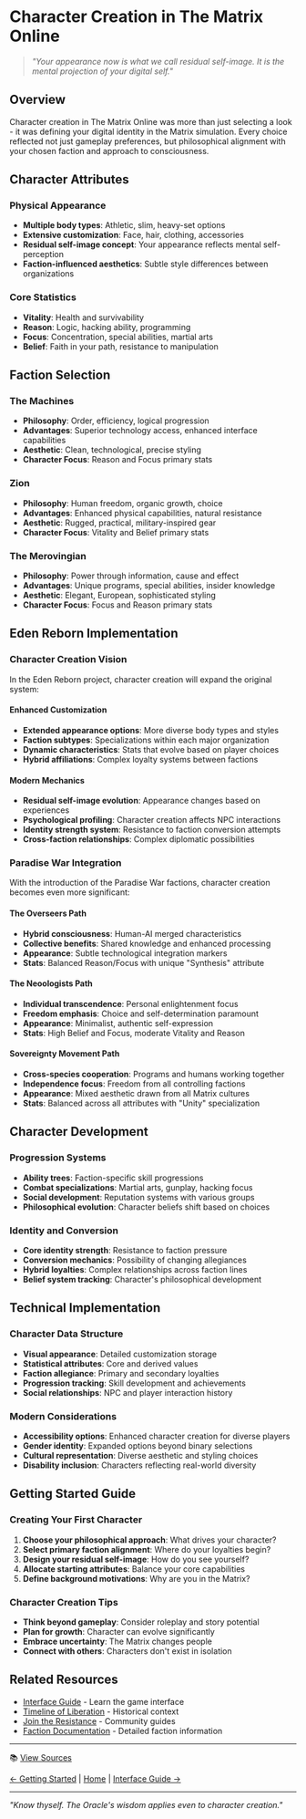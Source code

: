 # Character Creation in The Matrix Online

> *"Your appearance now is what we call residual self-image. It is the mental projection of your digital self."*

## Overview

Character creation in The Matrix Online was more than just selecting a look - it was defining your digital identity in the Matrix simulation. Every choice reflected not just gameplay preferences, but philosophical alignment with your chosen faction and approach to consciousness.

## Character Attributes

### Physical Appearance
- **Multiple body types**: Athletic, slim, heavy-set options
- **Extensive customization**: Face, hair, clothing, accessories
- **Residual self-image concept**: Your appearance reflects mental self-perception
- **Faction-influenced aesthetics**: Subtle style differences between organizations

### Core Statistics
- **Vitality**: Health and survivability
- **Reason**: Logic, hacking ability, programming
- **Focus**: Concentration, special abilities, martial arts
- **Belief**: Faith in your path, resistance to manipulation

## Faction Selection

### The Machines
- **Philosophy**: Order, efficiency, logical progression
- **Advantages**: Superior technology access, enhanced interface capabilities
- **Aesthetic**: Clean, technological, precise styling
- **Character Focus**: Reason and Focus primary stats

### Zion
- **Philosophy**: Human freedom, organic growth, choice
- **Advantages**: Enhanced physical capabilities, natural resistance
- **Aesthetic**: Rugged, practical, military-inspired gear
- **Character Focus**: Vitality and Belief primary stats

### The Merovingian
- **Philosophy**: Power through information, cause and effect
- **Advantages**: Unique programs, special abilities, insider knowledge
- **Aesthetic**: Elegant, European, sophisticated styling
- **Character Focus**: Focus and Reason primary stats

## Eden Reborn Implementation

### Character Creation Vision
In the Eden Reborn project, character creation will expand the original system:

#### Enhanced Customization
- **Extended appearance options**: More diverse body types and styles
- **Faction subtypes**: Specializations within each major organization
- **Dynamic characteristics**: Stats that evolve based on player choices
- **Hybrid affiliations**: Complex loyalty systems between factions

#### Modern Mechanics
- **Residual self-image evolution**: Appearance changes based on experiences
- **Psychological profiling**: Character creation affects NPC interactions
- **Identity strength system**: Resistance to faction conversion attempts
- **Cross-faction relationships**: Complex diplomatic possibilities

### Paradise War Integration

With the introduction of the Paradise War factions, character creation becomes even more significant:

#### The Overseers Path
- **Hybrid consciousness**: Human-AI merged characteristics
- **Collective benefits**: Shared knowledge and enhanced processing
- **Appearance**: Subtle technological integration markers
- **Stats**: Balanced Reason/Focus with unique "Synthesis" attribute

#### The Neoologists Path  
- **Individual transcendence**: Personal enlightenment focus
- **Freedom emphasis**: Choice and self-determination paramount
- **Appearance**: Minimalist, authentic self-expression
- **Stats**: High Belief and Focus, moderate Vitality and Reason

#### Sovereignty Movement Path
- **Cross-species cooperation**: Programs and humans working together
- **Independence focus**: Freedom from all controlling factions
- **Appearance**: Mixed aesthetic drawn from all Matrix cultures
- **Stats**: Balanced across all attributes with "Unity" specialization

## Character Development

### Progression Systems
- **Ability trees**: Faction-specific skill progressions
- **Combat specializations**: Martial arts, gunplay, hacking focus
- **Social development**: Reputation systems with various groups
- **Philosophical evolution**: Character beliefs shift based on choices

### Identity and Conversion
- **Core identity strength**: Resistance to faction pressure
- **Conversion mechanics**: Possibility of changing allegiances
- **Hybrid loyalties**: Complex relationships across faction lines
- **Belief system tracking**: Character's philosophical development

## Technical Implementation

### Character Data Structure
- **Visual appearance**: Detailed customization storage
- **Statistical attributes**: Core and derived values
- **Faction allegiance**: Primary and secondary loyalties
- **Progression tracking**: Skill development and achievements
- **Social relationships**: NPC and player interaction history

### Modern Considerations
- **Accessibility options**: Enhanced character creation for diverse players
- **Gender identity**: Expanded options beyond binary selections
- **Cultural representation**: Diverse aesthetic and styling choices
- **Disability inclusion**: Characters reflecting real-world diversity

## Getting Started Guide

### Creating Your First Character
1. **Choose your philosophical approach**: What drives your character?
2. **Select primary faction alignment**: Where do your loyalties begin?
3. **Design your residual self-image**: How do you see yourself?
4. **Allocate starting attributes**: Balance your core capabilities
5. **Define background motivations**: Why are you in the Matrix?

### Character Creation Tips
- **Think beyond gameplay**: Consider roleplay and story potential
- **Plan for growth**: Character can evolve significantly
- **Embrace uncertainty**: The Matrix changes people
- **Connect with others**: Characters don't exist in isolation

## Related Resources

- [Interface Guide](interface-guide.md) - Learn the game interface
- [Timeline of Liberation](timeline-liberation-complete.md) - Historical context
- [Join the Resistance](../08-community/join-the-resistance.md) - Community guides
- [Faction Documentation](../05-game-content/factions/index.md) - Detailed faction information

---

📚 [View Sources](sources/index.md)

[← Getting Started](index.md) | [Home](../index.md) | [Interface Guide →](interface-guide.md)

---

*"Know thyself. The Oracle's wisdom applies even to character creation."*